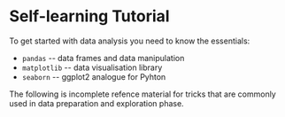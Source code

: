  
# Self-learning Tutorial

To get started with data analysis you need to know the essentials:

* `pandas` -- data frames and data manipulation
* `matplotlib` -- data visualisation library  
* `seaborn` -- ggplot2 analogue for Pyhton

The following is incomplete refence material for tricks that are commonly used in data preparation and exploration phase.